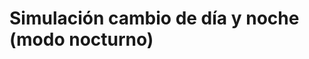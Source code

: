 <h1>Simulación cambio de día y noche (modo nocturno)</h1>
<a href="https://rafaelasantostrujillo.github.io/diaynoche/"></a>